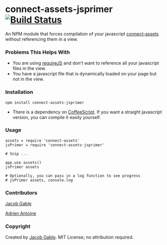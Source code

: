 connect-assets-jsprimer [![Build Status](https://secure.travis-ci.org/jgable/connect-assets-jsprimer.png)](http://travis-ci.org/jgable/connect-assets-jsprimer)
=======================

An NPM module that forces compilation of your javascript [connect-assets](https://github.com/TrevorBurnham/connect-assets) without referencing them in a view.

### Problems This Helps With

- You are using [requireJS](http://requirejs.org) and don't want to reference all your javascript files in the view.
- You have a javascript file that is dynamically loaded on your page but not in the view.

### Installation

`npm install connect-assets-jsprimer`

* There is a dependency on [CoffeeScript](http://coffeescript.org).  If you want a straight javascript version, you can compile it easily yourself.

### Usage

    assets = require 'connect-assets'
    jsPrimer = require 'connect-assets-jsprimer'
    
    # Snip ...
    
    app.use assets()
    jsPrimer assets

    # Optionally, you can pass in a log function to see progress
    # jsPrimer assets, console.log

### Contributors

[Jacob Gable](http://jacobgable.com)

[Adrien Antoine](http://adriantoine.com/)
    
### Copyright

Created by [Jacob Gable](http://jacobgable.com).  MIT License; no attribution required.
